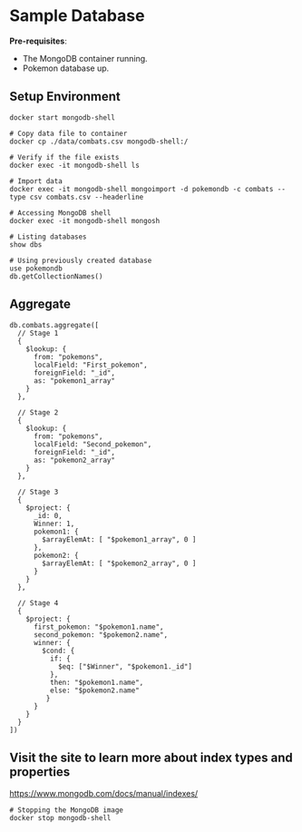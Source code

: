 # Sample Database

**Pre-requisites**: 
- The MongoDB container running.
- Pokemon database up.

## Setup Environment

```shell
docker start mongodb-shell

# Copy data file to container
docker cp ./data/combats.csv mongodb-shell:/

# Verify if the file exists
docker exec -it mongodb-shell ls

# Import data
docker exec -it mongodb-shell mongoimport -d pokemondb -c combats --type csv combats.csv --headerline

# Accessing MongoDB shell
docker exec -it mongodb-shell mongosh

# Listing databases 
show dbs

# Using previously created database 
use pokemondb
db.getCollectionNames()
```

## Aggregate
```shell
db.combats.aggregate([
  // Stage 1
  { 
    $lookup: { 
      from: "pokemons",
      localField: "First_pokemon",
      foreignField: "_id",
      as: "pokemon1_array"
    }  
  },
  
  // Stage 2
  { 
    $lookup: { 
      from: "pokemons",
      localField: "Second_pokemon",
      foreignField: "_id",
      as: "pokemon2_array"
    }  
  },
  
  // Stage 3
  { 
    $project: { 
      _id: 0,
      Winner: 1,
      pokemon1: {
        $arrayElemAt: [ "$pokemon1_array", 0 ]
      },
      pokemon2: {
        $arrayElemAt: [ "$pokemon2_array", 0 ]
      }
    }
  },
  
  // Stage 4
  { 
    $project: {
      first_pokemon: "$pokemon1.name",
      second_pokemon: "$pokemon2.name",
      winner: {
        $cond: { 
          if: {
            $eq: ["$Winner", "$pokemon1._id"]
          },
          then: "$pokemon1.name",
          else: "$pokemon2.name"
         }
      }
    }
  }
])

```

## Visit the site to learn more about index types and properties
https://www.mongodb.com/docs/manual/indexes/

```shell
# Stopping the MongoDB image
docker stop mongodb-shell
```